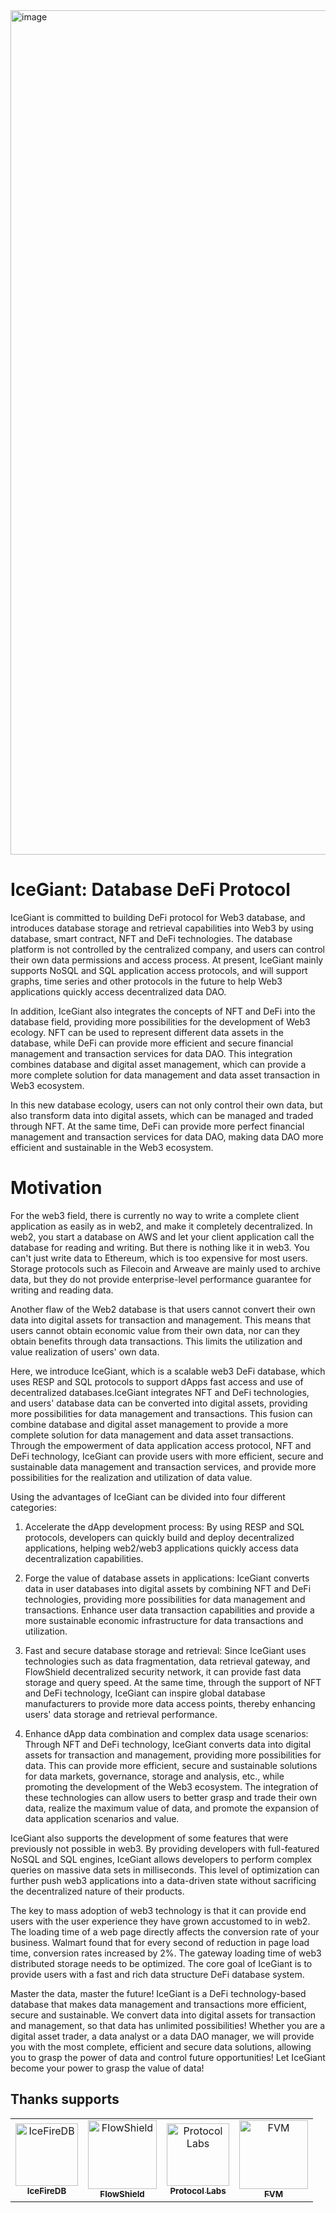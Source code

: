 <img width="1351" alt="image" src="https://github.com/icegiant-project/.github/assets/34047788/f53cabbc-c877-417b-a1e3-71c99ac2357a">

# IceGiant: Database DeFi Protocol

IceGiant is committed to building DeFi protocol for Web3 database, and introduces database storage and retrieval capabilities into Web3 by using database, smart contract, NFT and DeFi technologies. The database platform is not controlled by the centralized company, and users can control their own data permissions and access process. At present, IceGiant mainly supports NoSQL and SQL application access protocols, and will support graphs, time series and other protocols in the future to help Web3 applications quickly access decentralized data DAO.

In addition, IceGiant also integrates the concepts of NFT and DeFi into the database field, providing more possibilities for the development of Web3 ecology. NFT can be used to represent different data assets in the database, while DeFi can provide more efficient and secure financial management and transaction services for data DAO. This integration combines database and digital asset management, which can provide a more complete solution for data management and data asset transaction in Web3 ecosystem.

In this new database ecology, users can not only control their own data, but also transform data into digital assets, which can be managed and traded through NFT. At the same time, DeFi can provide more perfect financial management and transaction services for data DAO, making data DAO more efficient and sustainable in the Web3 ecosystem.

# Motivation

For the web3 field, there is currently no way to write a complete client application as easily as in web2, and make it completely decentralized. In web2, you start a database on AWS and let your client application call the database for reading and writing. But there is nothing like it in web3. You can't just write data to Ethereum, which is too expensive for most users. Storage protocols such as Filecoin and Arweave are mainly used to archive data, but they do not provide enterprise-level performance guarantee for writing and reading data.

Another flaw of the Web2 database is that users cannot convert their own data into digital assets for transaction and management. This means that users cannot obtain economic value from their own data, nor can they obtain benefits through data transactions. This limits the utilization and value realization of users' own data.

Here, we introduce IceGiant, which is a scalable web3 DeFi database, which uses RESP and SQL protocols to support dApps fast access and use of decentralized databases.IceGiant integrates NFT and DeFi technologies, and users' database data can be converted into digital assets, providing more possibilities for data management and transactions. This fusion can combine database and digital asset management to provide a more complete solution for data management and data asset transactions. Through the empowerment of data application access protocol, NFT and DeFi technology, IceGiant can provide users with more efficient, secure and sustainable data management and transaction services, and provide more possibilities for the realization and utilization of data value.

Using the advantages of IceGiant can be divided into four different categories:
1. Accelerate the dApp development process: By using RESP and SQL protocols, developers can quickly build and deploy decentralized applications, helping web2/web3 applications quickly access data decentralization capabilities.

2. Forge the value of database assets in applications: IceGiant converts data in user databases into digital assets by combining NFT and DeFi technologies, providing more possibilities for data management and transactions. Enhance user data transaction capabilities and provide a more sustainable economic infrastructure for data transactions and utilization.

3. Fast and secure database storage and retrieval: Since IceGiant uses technologies such as data fragmentation, data retrieval gateway, and FlowShield decentralized security network, it can provide fast data storage and query speed. At the same time, through the support of NFT and DeFi technology, IceGiant can inspire global database manufacturers to provide more data access points, thereby enhancing users' data storage and retrieval performance.

4. Enhance dApp data combination and complex data usage scenarios: Through NFT and DeFi technology, IceGiant converts data into digital assets for transaction and management, providing more possibilities for data. This can provide more efficient, secure and sustainable solutions for data markets, governance, storage and analysis, etc., while promoting the development of the Web3 ecosystem. The integration of these technologies can allow users to better grasp and trade their own data, realize the maximum value of data, and promote the expansion of data application scenarios and value.

IceGiant also supports the development of some features that were previously not possible in web3. By providing developers with full-featured NoSQL and SQL engines, IceGiant allows developers to perform complex queries on massive data sets in milliseconds. This level of optimization can further push web3 applications into a data-driven state without sacrificing the decentralized nature of their products.

The key to mass adoption of web3 technology is that it can provide end users with the user experience they have grown accustomed to in web2. The loading time of a web page directly affects the conversion rate of your business. Walmart found that for every second of reduction in page load time, conversion rates increased by 2%. The gateway loading time of web3 distributed storage needs to be optimized. The core goal of IceGiant is to provide users with a fast and rich data structure DeFi database system.

Master the data, master the future! IceGiant is a DeFi technology-based database that makes data management and transactions more efficient, secure and sustainable. We convert data into digital assets for transaction and management, so that data has unlimited possibilities! Whether you are a digital asset trader, a data analyst or a data DAO manager, we will provide you with the most complete, efficient and secure data solutions, allowing you to grasp the power of data and control future opportunities! Let IceGiant become your power to grasp the value of data!

## Thanks supports

<table>
  <tr>
    <td align="center"><a href="https://icefiredb.xyz/"><img src="https://avatars.githubusercontent.com/u/90315333?s=200&v=4" width="100px;" alt="IceFireDB"/><br /><sub><b>IceFireDB</b></sub></a></td>
     <td align="center"><a href="https://flowshield.xyz/"><img src="https://avatars.githubusercontent.com/u/108644717?s=200&v=4" width="110px;" alt="FlowShield"/><br /><sub><b>FlowShield</b></sub></a></td>
    <td align="center"><a href="https://protocol.ai/"><img src="https://user-images.githubusercontent.com/34047788/188373221-4819fd05-ef2f-4e53-b784-dcfffe9c018c.png" width="100px;" alt="Protocol Labs"/><br /><sub><b>Protocol Labs</b></sub></a></td>
     <td align="center"><a href="https://fvm.filecoin.io/"><img src="https://user-images.githubusercontent.com/34047788/220075045-48286b37-b708-4ecf-94f5-064c55e79fa3.png" width="110px;" alt="FVM"/><br /><sub><b>FVM</b></sub></a></td>
 
</tr>
</table>
